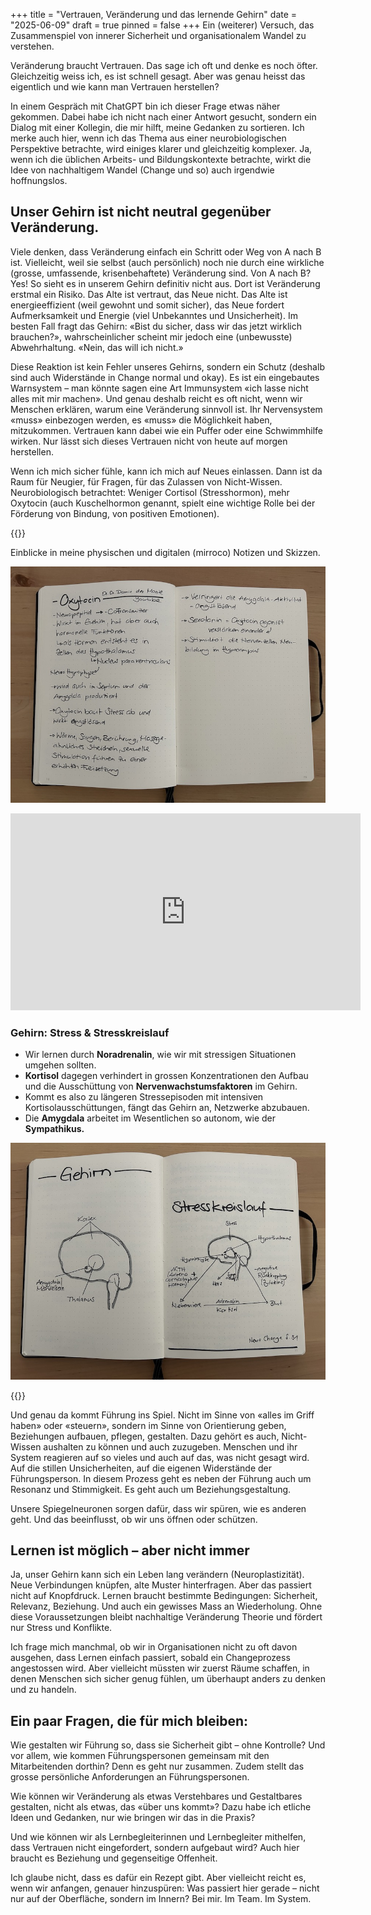 +++
title = "Vertrauen, Veränderung und das lernende Gehirn"
date = "2025-06-09"
draft = true
pinned = false
+++
Ein (weiterer) Versuch, das Zusammenspiel von innerer Sicherheit und organisationalem Wandel zu verstehen.

Veränderung braucht Vertrauen. Das sage ich oft und denke es noch öfter. Gleichzeitig weiss ich, es ist schnell gesagt. Aber was genau heisst das eigentlich und wie kann man Vertrauen herstellen? 

In einem Gespräch mit ChatGPT bin ich dieser Frage etwas näher gekommen. Dabei habe ich nicht nach einer Antwort gesucht, sondern ein Dialog mit einer Kollegin, die mir hilft, meine Gedanken zu sortieren. Ich merke auch hier, wenn ich das Thema aus einer neurobiologischen Perspektive betrachte, wird einiges klarer und gleichzeitig komplexer. Ja, wenn ich die üblichen Arbeits- und Bildungskontexte betrachte, wirkt die Idee von nachhaltigem Wandel (Change und so) auch irgendwie hoffnungslos. 

## Unser Gehirn ist nicht neutral gegenüber Veränderung.

Viele denken, dass Veränderung einfach ein Schritt oder Weg von A nach B ist. Vielleicht, weil sie selbst (auch persönlich) noch nie durch eine wirkliche (grosse, umfassende, krisenbehaftete) Veränderung sind. Von A nach B? Yes! So sieht es in unserem Gehirn definitiv nicht aus. Dort ist Veränderung erstmal ein Risiko. Das Alte ist vertraut, das Neue nicht. Das Alte ist energieeffizient (weil gewohnt und somit sicher), das Neue fordert Aufmerksamkeit und Energie (viel Unbekanntes und Unsicherheit). Im besten Fall fragt das Gehirn: «Bist du sicher, dass wir das jetzt wirklich brauchen?», wahrscheinlicher scheint mir jedoch eine (unbewusste) Abwehrhaltung. «Nein, das will ich nicht.»

Diese Reaktion ist kein Fehler unseres Gehirns, sondern ein Schutz (deshalb sind auch Widerstände in Change normal und okay). Es ist ein eingebautes Warnsystem – man könnte sagen eine Art Immunsystem «ich lasse nicht alles mit mir machen». Und genau deshalb reicht es oft nicht, wenn wir Menschen erklären, warum eine Veränderung sinnvoll ist. Ihr Nervensystem «muss» einbezogen werden, es «muss» die Möglichkeit haben, mitzukommen. Vertrauen kann dabei wie ein Puffer oder eine Schwimmhilfe wirken. Nur lässt sich dieses Vertrauen nicht von heute auf morgen herstellen. 

Wenn ich mich sicher fühle, kann ich mich auf Neues einlassen. Dann ist da Raum für Neugier, für Fragen, für das Zulassen von Nicht-Wissen. Neurobiologisch betrachtet: Weniger Cortisol (Stresshormon), mehr Oxytocin (auch Kuschelhormon genannt, spielt eine wichtige Rolle bei der Förderung von Bindung, von positiven Emotionen). 

{{<box title="Aus meinem «Neuro» Lernprojekt">}}

Einblicke in meine physischen und digitalen (mirroco) Notizen und Skizzen.

![](notizen_oxytocin.jpg)



<iframe width="560" height="315" src="https://www.youtube.com/embed/Ikdq64kk1q0?si=i8eEXCOTkjjCHvWT" title="YouTube video player" frameborder="0" allow="accelerometer; autoplay; clipboard-write; encrypted-media; gyroscope; picture-in-picture; web-share" referrerpolicy="strict-origin-when-cross-origin" allowfullscreen></iframe>

### Gehirn: Stress & Stresskreislauf

* Wir lernen durch **Noradrenalin**, wie wir mit stressigen Situationen umgehen sollten. 
* **Kortisol** dagegen verhindert in grossen Konzentrationen den Aufbau und die Ausschüttung von **Nervenwachstumsfaktoren** im Gehirn. 
* Kommt es also zu längeren Stressepisoden mit intensiven Kortisolausschüttungen, fängt das Gehirn an, Netzwerke abzubauen. 
* Die **Amygdala** arbeitet im Wesentlichen so autonom, wie der **Sympathikus.**



![](gehirn-stresskreislauf_skizze.jpg)

{{</box>}}

Und genau da kommt Führung ins Spiel. Nicht im Sinne von «alles im Griff haben» oder «steuern», sondern im Sinne von Orientierung geben, Beziehungen aufbauen, pflegen, gestalten. Dazu gehört es auch, Nicht-Wissen aushalten zu können und auch zuzugeben. 
Menschen und ihr System reagieren auf so vieles und auch auf das, was nicht gesagt wird. Auf die stillen Unsicherheiten, auf die eigenen Widerstände der Führungsperson. In diesem Prozess geht es neben der Führung auch um Resonanz und Stimmigkeit. Es geht auch um Beziehungsgestaltung.

Unsere Spiegelneuronen sorgen dafür, dass wir spüren, wie es anderen geht. Und das beeinflusst, ob wir uns öffnen oder schützen.

## Lernen ist möglich – aber nicht immer

Ja, unser Gehirn kann sich ein Leben lang verändern (Neuroplastizität). Neue Verbindungen knüpfen, alte Muster hinterfragen. Aber das passiert nicht auf Knopfdruck. Lernen braucht bestimmte Bedingungen: Sicherheit, Relevanz, Beziehung. Und auch ein gewisses Mass an Wiederholung. Ohne diese Voraussetzungen bleibt nachhaltige Veränderung Theorie und fördert nur Stress und Konflikte. 

Ich frage mich manchmal, ob wir in Organisationen nicht zu oft davon ausgehen, dass Lernen einfach passiert, sobald ein Changeprozess angestossen wird. Aber vielleicht müssten wir zuerst Räume schaffen, in denen Menschen sich sicher genug fühlen, um überhaupt anders zu denken und zu handeln.

## Ein paar Fragen, die für mich bleiben:

Wie gestalten wir Führung so, dass sie Sicherheit gibt – ohne Kontrolle? Und vor allem, wie kommen Führungspersonen gemeinsam mit den Mitarbeitenden dorthin? Denn es geht nur zusammen. Zudem stellt das grosse persönliche Anforderungen an Führungspersonen. 

Wie können wir Veränderung als etwas Verstehbares und Gestaltbares gestalten, nicht als etwas, das «über uns kommt»? Dazu habe ich etliche Ideen und Gedanken, nur wie bringen wir das in die Praxis? 

Und wie können wir als Lernbegleiterinnen und Lernbegleiter mithelfen, dass Vertrauen nicht eingefordert, sondern aufgebaut wird? Auch hier braucht es Beziehung und gegenseitige Offenheit.  

Ich glaube nicht, dass es dafür ein Rezept gibt. Aber vielleicht reicht es, wenn wir anfangen, genauer hinzuspüren: Was passiert hier gerade – nicht nur auf der Oberfläche, sondern im Innern?
Bei mir. Im Team. Im System.